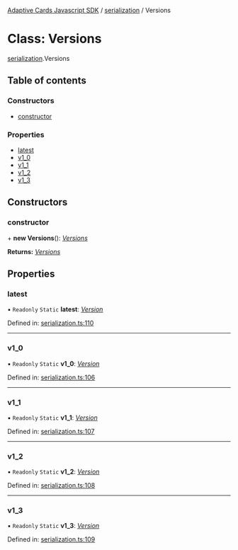 [Adaptive Cards Javascript SDK](../README.md) / [serialization](../modules/serialization.md) / Versions

# Class: Versions

[serialization](../modules/serialization.md).Versions

## Table of contents

### Constructors

- [constructor](serialization.versions.md#constructor)

### Properties

- [latest](serialization.versions.md#latest)
- [v1_0](serialization.versions.md#v1_0)
- [v1_1](serialization.versions.md#v1_1)
- [v1_2](serialization.versions.md#v1_2)
- [v1_3](serialization.versions.md#v1_3)

## Constructors

### constructor

\+ **new Versions**(): [_Versions_](serialization.versions.md)

**Returns:** [_Versions_](serialization.versions.md)

## Properties

### latest

▪ `Readonly` `Static` **latest**: [_Version_](serialization.version.md)

Defined in: [serialization.ts:110](https://github.com/microsoft/AdaptiveCards/blob/0938a1f10/source/nodejs/adaptivecards/src/serialization.ts#L110)

---

### v1_0

▪ `Readonly` `Static` **v1_0**: [_Version_](serialization.version.md)

Defined in: [serialization.ts:106](https://github.com/microsoft/AdaptiveCards/blob/0938a1f10/source/nodejs/adaptivecards/src/serialization.ts#L106)

---

### v1_1

▪ `Readonly` `Static` **v1_1**: [_Version_](serialization.version.md)

Defined in: [serialization.ts:107](https://github.com/microsoft/AdaptiveCards/blob/0938a1f10/source/nodejs/adaptivecards/src/serialization.ts#L107)

---

### v1_2

▪ `Readonly` `Static` **v1_2**: [_Version_](serialization.version.md)

Defined in: [serialization.ts:108](https://github.com/microsoft/AdaptiveCards/blob/0938a1f10/source/nodejs/adaptivecards/src/serialization.ts#L108)

---

### v1_3

▪ `Readonly` `Static` **v1_3**: [_Version_](serialization.version.md)

Defined in: [serialization.ts:109](https://github.com/microsoft/AdaptiveCards/blob/0938a1f10/source/nodejs/adaptivecards/src/serialization.ts#L109)
